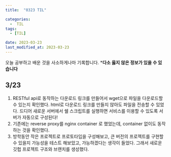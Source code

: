 ```yaml
---
title:  "0323 TIL" 

categories:
  -  TIL
tags:
  - [TIL]

date: 2023-03-23
last_modified_at: 2023-03-23
---
```


오늘 공부하고 배운 것을 사소하게나마 기록합니다. 
***다소 옳지 않은 정보가 있을 수 있습니다**

## 3/23

1. RESTful api로 동작하는 다운로드 링크를 만들어서 wget으로 파일을 다운로드할 수 있는지 확인했다. html로 다운로드 링크를 만들지 않아도 파일을 전송할 수 있었다. 드디어 새로운 서버에서 쉘 스크립트를 실행하면 서비스를 이용할 수 있도록 서버가 자동으로 구성된다!  
2. 기존에는 reverse proxy를 nginx container 로 했었는데, container 없이도 동작하는 것을 확인했다. 
3. 방학동안 작은 프로젝트로 프로토타입을 구성해보고, 큰 버전의 프로젝트를 구현할 수 있을지 가능성을 테스트 해보았고, 가능하겠다는 생각이 들었다. 그래서 새로운 깃헙 프로젝트 구조와 브랜치를 생성했다.